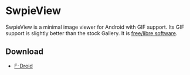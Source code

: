 # SwpieView

SwpieView is a minimal image viewer for Android with GIF support. Its GIF support is slightly better than the stock Gallery. It is [free/libre software](https://www.gnu.org/philosophy/free-sw.html).

## Download

- [F-Droid](https://f-droid.org/packages/org.voidptr.swpieview/)
